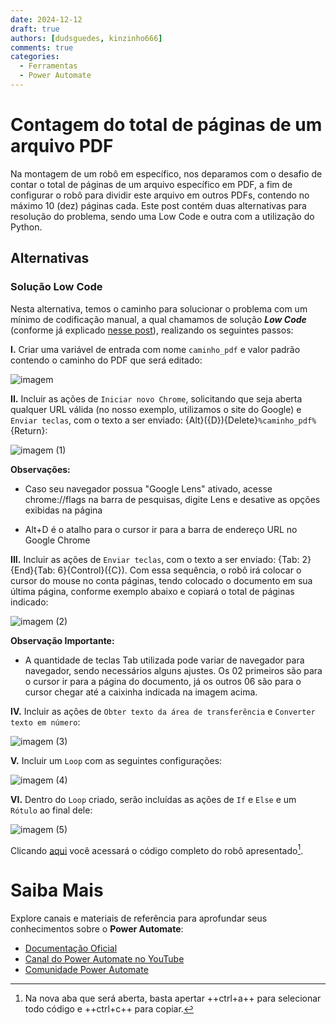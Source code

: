 ```yaml
---
date: 2024-12-12
draft: true
authors: [dudsguedes, kinzinho666]
comments: true
categories:
  - Ferramentas
  - Power Automate
---
```


# Contagem do total de páginas de um arquivo PDF

Na montagem de um robô em específico, nos deparamos com o desafio de contar o total de páginas de um arquivo específico em PDF, a fim de configurar o robô para dividir este arquivo em outros PDFs, contendo no máximo 10 (dez) páginas cada.  Este post contém duas alternativas para resolução do problema, sendo uma Low Code e outra com a utilização do Python.  

<!-- more -->   

## Alternativas

### **Solução Low Code**
Nesta alternativa, temos o caminho para solucionar o problema com um mínimo de codificação manual, a qual chamamos de solução _**Low Code**_ (conforme já explicado [nesse post](../20231226_descomplicado/index.md)), realizando os seguintes passos:

**I.** Criar uma variável de entrada com nome `caminho_pdf` e valor padrão contendo o caminho do PDF que será editado:



![imagem](https://github.com/user-attachments/assets/99fa3bd4-a545-40a3-8fa1-dbd52892dae7)




**II.** Incluir as ações de `Iniciar novo Chrome`, solicitando que seja aberta qualquer URL válida (no nosso exemplo, utilizamos o site do Google) e `Enviar teclas`, com o texto a ser enviado: {Alt}({D}){Delete}`%caminho_pdf%`{Return}:

![imagem (1)](https://github.com/user-attachments/assets/b2cc535f-d585-48c0-ad53-cb0766249b4e)



**Observações:** 

* Caso seu navegador possua "Google Lens" ativado, acesse chrome://flags na barra de pesquisas, digite Lens e desative as opções exibidas na página

* Alt+D é o atalho para o cursor ir para a barra de endereço URL no Google Chrome
                            

**III.** Incluir as ações de `Enviar teclas`, com o texto a ser enviado: {Tab: 2}{End}{Tab: 6}{Control}({C}). Com essa sequência, o robô irá colocar o cursor do mouse no conta páginas, tendo colocado o documento em sua última página, conforme exemplo abaixo e copiará o total de páginas indicado:


![imagem (2)](https://github.com/user-attachments/assets/811c797d-1a73-43a2-8842-4390f565bd8c)




**Observação Importante:** 

* A quantidade de teclas Tab utilizada pode variar de navegador para navegador, sendo necessários alguns ajustes. Os 02 primeiros são para o cursor ir para a página do documento, já os outros 06 são para o cursor chegar até a caixinha indicada na imagem acima.



**IV.** Incluir as ações de `Obter texto da área de transferência` e `Converter texto em número`:

![imagem (3)](https://github.com/user-attachments/assets/779eec25-57bb-4e00-a36f-68f3d620c87f)



**V.** Incluir um `Loop` com as seguintes configurações:

![imagem (4)](https://github.com/user-attachments/assets/0aec80ae-eddd-4222-b475-6fa376496f73)


**VI.** Dentro do `Loop` criado, serão incluídas as ações de `If` e `Else` e um `Rótulo` ao final dele: 

![imagem (5)](https://github.com/user-attachments/assets/d33fb07f-e79d-46a0-9a08-ac2913f0ce11)

Clicando [aqui](https://raw.githubusercontent.com/automatiza-mg/biblioteca-de-robos/refs/heads/main/robos/site/paginas-pdf.txt) você acessará o código completo do robô apresentado[^1].












# Saiba Mais

Explore canais e materiais de referência para aprofundar seus conhecimentos sobre o **Power Automate**:

- [Documentação Oficial](https://docs.microsoft.com/pt-br/power-automate/)
- [Canal do Power Automate no YouTube](https://www.youtube.com/channel/UCG98S4lL7nwlN8dxSF322bA)
- [Comunidade Power Automate](https://powerusers.microsoft.com/t5/Power-Automate-Community/ct-p/MPACommunity)

[^1]: Na nova aba que será aberta, basta apertar ++ctrl+a++ para selecionar todo código e ++ctrl+c++ para copiar.